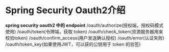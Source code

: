 # Spring Security Oauth2介绍





**spring security oauth2 中的 endpoint**
 /oauth/authorize(授权端，授权码模式使用)
 /oauth/token(令牌端，获取 token)
 /oauth/check_token(资源服务器用来校验token)
 /oauth/confirm_access(用户发送确认授权)
 /oauth/error(认证失败)
 /oauth/token_key(如果使用JWT，可以获的公钥用于 token 的验签)



